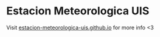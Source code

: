 # Estacion Meteorologica UIS

Visit [estacion-meteorologica-uis.github.io](https://estacion-meteorologica-uis.github.io/) for more info <3
